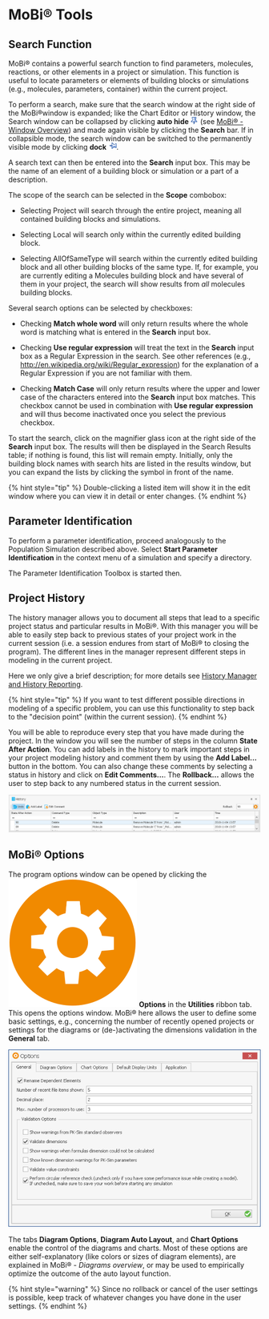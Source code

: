# MoBi®‌ Tools

## Search Function‌

MoBi® contains a powerful search function to find parameters, molecules, reactions, or other elements in a project or simulation. This function is useful to locate parameters or elements of building blocks or simulations (e.g., molecules, parameters, container) within the current project.

To perform a search, make sure that the search window at the right side of the MoBi®window is expanded; like the Chart Editor or History window, the Search window can be collapsed by clicking **auto hide** ![Image](../assets/icons/AutoHideDock.png) (see [MoBi® - Window Overview](first-steps.md#mobi---window-overview)) and made again visible by clicking the **Search** bar. If in collapsible mode, the search window can be switched to the permanently visible mode by clicking **dock** ![Image](../assets/icons/AutoHideHide.png).

A search text can then be entered into the **Search** input box. This may be the name of an element of a building block or simulation or a part of a description.

The scope of the search can be selected in the **Scope** combobox:

- Selecting Project will search through the entire project, meaning all contained building blocks and simulations.

- Selecting Local will search only within the currently edited building block.

- Selecting AllOfSameType will search within the currently edited building block and all other building blocks of the same type. If, for example, you are currently editing a Molecules building block and have several of them in your project, the search will show results from _all_ molecules building blocks.

Several search options can be selected by checkboxes:

- Checking **Match whole word** will only return results where the whole word is matching what is entered in the **Search** input box.

- Checking **Use regular expression** will treat the text in the **Search** input box as a Regular Expression in the search. See other references (e.g., http://en.wikipedia.org/wiki/Regular_expression) for the explanation of a Regular Expression if you are not familiar with them.

- Checking **Match Case** will only return results where the upper and lower case of the characters entered into the **Search** input box matches. This checkbox cannot be used in combination with **Use regular expression** and will thus become inactivated once you select the previous checkbox.

To start the search, click on the magnifier glass icon at the right side of the **Search** input box. The results will then be displayed in the Search Results table; if nothing is found, this list will remain empty. Initially, only the building block names with search hits are listed in the results window, but you can expand the lists by clicking the symbol in front of the name.

{% hint style="tip" %}
Double-clicking a listed item will show it in the edit window where you can view it in detail or enter changes.
{% endhint %}

## Parameter Identification‌

To perform a parameter identification, proceed analogously to the Population Simulation described above. Select **Start Parameter Identification** in the context menu of a simulation and specify a directory.

The Parameter Identification Toolbox is started then.

## Project History‌

The history manager allows you to document all steps that lead to a specific project status and particular results in MoBi®. With this manager you will be able to easily step back to previous states of your project work in the current session (i.e. a session endures from start of MoBi® to closing the program). The different lines in the manager represent different steps in modeling in the current project.

Here we only give a brief description; for more details see [History Manager and History Reporting‌](../part-5/history-manager-history-reporting‌.md).

{% hint style="tip" %}
If you want to test different possible directions in modeling of a specific problem, you can use this functionality to step back to the "decision point" (within the current session).
{% endhint %}

You will be able to reproduce every step that you have made during the project. In the window you will see the number of steps in the column **State After Action**. You can add labels in the history to mark important steps in your project modeling history and comment them by using the **Add Label...** button in the bottom. You can also change these comments by selecting a status in history and click on **Edit Comments...**. The **Rollback...** allows the user to step back to any numbered status in the current session.

![History Manager in MoBi®](../assets/images/part-4/Prj-history.png)

## MoBi® Options‌

The program options window can be opened by clicking the ![](../assets/icons/Settings.svg) **Options** in the **Utilities** ribbon tab. This opens the options window. MoBi® here allows the user to define some basic settings, e.g., concerning the number of recently opened projects or settings for the diagrams or (de-)activating the dimensions validation in the **General** tab.

![Options window in MoBi®](../assets/images/part-4/Prg-overview-options.png)

The tabs **Diagram Options**, **Diagram Auto Layout**, and **Chart Options** enable the control of the diagrams and charts. Most of these options are either self-explanatory (like colors or sizes of diagram elements), are explained in MoBi® _\- Diagrams overview_, or may be used to empirically optimize the outcome of the auto layout function.

{% hint style="warning" %}
Since no rollback or cancel of the user settings is possible, keep track of whatever changes you have done in the user settings.
{% endhint %}
